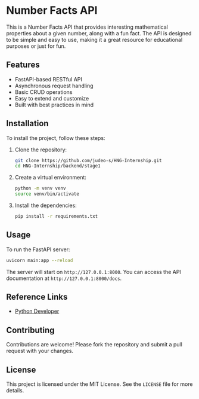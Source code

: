# Number Facts API

This is a Number Facts API that provides interesting mathematical properties about a given number, along with a fun fact. The API is designed to be simple and easy to use, making it a great resource for educational purposes or just for fun.

## Features

- FastAPI-based RESTful API
- Asynchronous request handling
- Basic CRUD operations
- Easy to extend and customize
- Built with best practices in mind

## Installation

To install the project, follow these steps:

1. Clone the repository:
   
   ```bash
   git clone https://github.com/judeo-s/HNG-Internship.git
   cd HNG-Internship/backend/stage1
   ```

2. Create a virtual environment:

   ```bash
   python -m venv venv
   source venv/bin/activate
   ```

3. Install the dependencies:

   ```bash
   pip install -r requirements.txt
   ```

## Usage

To run the FastAPI server:

```bash
uvicorn main:app --reload
```

The server will start on `http://127.0.0.1:8000`. You can access the API documentation at `http://127.0.0.1:8000/docs`.


## Reference Links

- [Python Developer](https://hng.tech/hire/python-developers)


## Contributing

Contributions are welcome! Please fork the repository and submit a pull request with your changes.

## License

This project is licensed under the MIT License. See the `LICENSE` file for more details.

